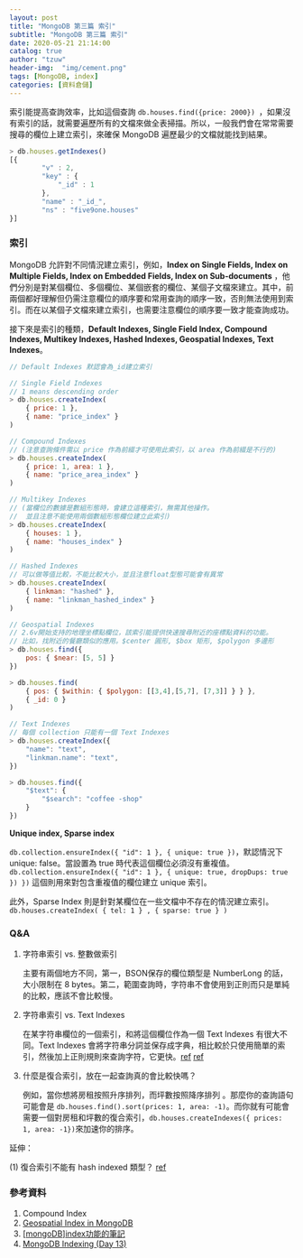 ```yaml
---
layout: post
title: "MongoDB 第三篇 索引"
subtitle: "MongoDB 第三篇 索引"
date: 2020-05-21 21:14:00
catalog: true
author: "tzuw"
header-img:  "img/cement.png"
tags: [MongoDB, index] 
categories: [資料倉儲]
---
```


索引能提高查詢效率，比如這個查詢 ```db.houses.find({price: 2000}) ```，如果沒有索引的話，就需要遍歷所有的文檔來做全表掃描。所以，一般我們會在常常需要搜尋的欄位上建立索引，來確保 MongoDB 遍歷最少的文檔就能找到結果。

```javascript
> db.houses.getIndexes()
[{
		"v" : 2,
		"key" : {
		    "_id" : 1
		},
		"name" : "_id_",
		"ns" : "five9one.houses"
}]

```

### 索引

MongoDB 允許對不同情況建立索引，例如，**Index on Single Fields, Index on Multiple Fields, Index on Embedded Fields, Index on Sub-documents** ，他們分別是對某個欄位、多個欄位、某個嵌套的欄位、某個子文檔來建立。其中，前兩個都好理解但仍需注意欄位的順序要和常用查詢的順序一致，否則無法使用到索引。而在以某個子文檔來建立索引，也需要注意欄位的順序要一致才能查詢成功。

接下來是索引的種類，**Default Indexes, Single Field Index, Compound Indexes, Multikey Indexes, Hashed Indexes, Geospatial Indexes, Text Indexes**。

```javascript
// Default Indexes 默認會為_id建立索引

// Single Field Indexes 
// 1 means descending order
> db.houses.createIndex(
    { price: 1 },
    { name: "price_index" }
)

// Compound Indexes 
// (注意查詢條件需以 price 作為前綴才可使用此索引，以 area 作為前綴是不行的)
> db.houses.createIndex(
    { price: 1, area: 1 },
    { name: "price_area_index" }
)

// Multikey Indexes 
// (當欄位的數據是數組形態時，會建立這種索引，無需其他操作。
//  並且注意不能使用兩個數組形態欄位建立此索引)
> db.houses.createIndex(
    { houses: 1 },
    { name: "houses_index" }
)

// Hashed Indexes 
// 可以做等值比較，不能比較大小，並且注意float型態可能會有異常
> db.houses.createIndex(
    { linkman: "hashed" },
    { name: "linkman_hashed_index" }
)

// Geospatial Indexes 
// 2.6v開始支持的地理坐標點欄位，該索引能提供快速搜尋附近的座標點資料的功能。
// 比如，找附近的餐廳類似的應用。$center 圓形, $box 矩形, $polygon 多邊形
> db.houses.find({
    pos: { $near: [5, 5] }
})

> db.houses.find(
    { pos: { $within: { $polygon: [[3,4],[5,7], [7,3]] } } },
    { _id: 0 }
)

// Text Indexes
// 每個 collection 只能有一個 Text Indexes
> db.houses.createIndex({
    "name": "text", 
    "linkman.name": "text", 
})

> db.houses.find({
    "$text": {
        "$search": "coffee -shop"
    }
})

```



**Unique index, Sparse index**

```db.collection.ensureIndex({ "id": 1 }, { unique: true })```，默認情況下 unique: false。當設置為 true 時代表這個欄位必須沒有重複值。```db.collection.ensureIndex({ "id": 1 }, { unique: true, dropDups: true }) })``` 這個則用來對包含重複值的欄位建立 unique 索引。



此外，Sparse Index 則是針對某欄位在一些文檔中不存在的情況建立索引。```db.houses.createIndex( { tel: 1 } , { sparse: true } )```



### Q&A

1.  字符串索引 vs. 整數做索引

    主要有兩個地方不同，第一，BSON保存的欄位類型是 NumberLong 的話，大小限制在 8 bytes。第二，範圍查詢時，字符串不會使用到正則而只是單純的比較，應該不會比較慢。

2.  字符串索引 vs.  Text Indexes 

    在某字符串欄位的一個索引，和將這個欄位作為一個 Text Indexes 有很大不同。Text Indexes 會將字符串分詞並保存成字典，相比較於只使用簡單的索引，然後加上正則規則來查詢字符，它更快。[ref](https://stackoverflow.com/questions/24316117/mongodb-difference-between-index-on-text-field-and-text-index)  [ref](https://stackoverflow.com/questions/58794422/mongodb-indexes-string-vs-int)

3.  什麼是復合索引，放在一起查詢真的會比較快嗎？

    例如，當你想將房租按照升序排列，而坪數按照降序排列 。那麼你的查詢語句可能會是 ```db.houses.find().sort(prices: 1, area: -1)```。而你就有可能會需要一個對房租和坪數的復合索引，```db.houses.createIndexes({ prices: 1, area: -1})```來加速你的排序。



延伸：

 (1) 復合索引不能有 hash indexed 類型？ [ref](https://stackoverflow.com/questions/21502216/how-to-define-a-compound-and-hashed-mongodb-index)



### 參考資料

1.  Compound Index
2.  [Geospatial Index in MongoDB](http://blog.maxkit.com.tw/2016/01/geospatial-index-in-mongodb.html)
3.  [[mongoDB]index功能的筆記](https://blog.xuite.net/flyingidea/blog/68050501-%5BmongoDB%5Dindex%E5%8A%9F%E8%83%BD%E7%9A%84%E7%AD%86%E8%A8%98)
4.  [MongoDB Indexing (Day 13)](https://www.c-sharpcorner.com/UploadFile/f0b2ed/mongodb-day13indexing/)